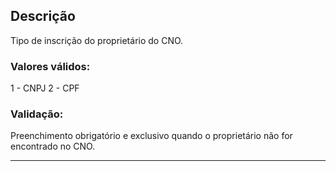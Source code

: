 ## Descrição
Tipo de inscrição do proprietário do CNO.
### Valores válidos:
1 - CNPJ
2 - CPF
### Validação:
Preenchimento obrigatório e exclusivo quando o proprietário não for encontrado no CNO.

---
